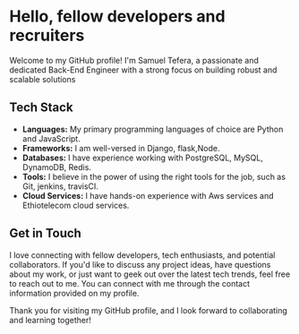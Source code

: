 # Hello, fellow developers and recruiters

Welcome to my GitHub profile! I'm Samuel Tefera, a passionate and dedicated Back-End Engineer with a strong focus on building robust and scalable solutions

## Tech Stack

- **Languages:** My primary programming languages of choice are Python and JavaScript.
- **Frameworks:** I am well-versed in Django, flask,Node.
- **Databases:** I have experience working with PostgreSQL, MySQL, DynamoDB, Redis.
- **Tools:** I believe in the power of using the right tools for the job, such as Git, jenkins, travisCI.
- **Cloud Services:** I have hands-on experience with Aws services and Ethiotelecom cloud services.

## Get in Touch

I love connecting with fellow developers, tech enthusiasts, and potential collaborators. If you'd like to discuss any project ideas, have questions about my work, or just want to geek out over the latest tech trends, feel free to reach out to me. You can connect with me through the contact information provided on my profile.

Thank you for visiting my GitHub profile, and I look forward to collaborating and learning together!
